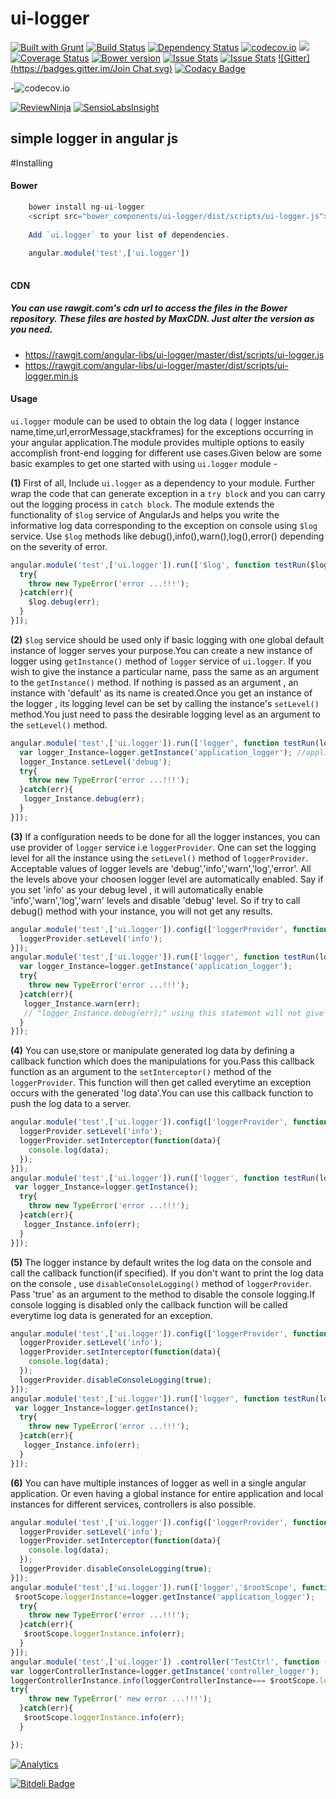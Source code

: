 
# ui-logger
[![Built with Grunt](https://cdn.gruntjs.com/builtwith.png)](http://gruntjs.com/)
[![Build Status](https://travis-ci.org/angular-libs/ui-logger.svg?branch=master)](https://travis-ci.org/angular-libs/ui-logger)
[![Dependency Status](https://gemnasium.com/angular-libs/ui-logger.svg)](https://gemnasium.com/angular-libs/ui-logger)
[![codecov.io](https://codecov.io/github/angular-libs/ui-logger/coverage.svg?branch=master)](https://codecov.io/github/angular-libs/ui-logger?branch=master)
<a href="https://codeclimate.com/github/angular-libs/ui-logger"><img src="https://codeclimate.com/github/angular-libs/ui-logger/badges/gpa.svg" /></a>
[![Coverage Status](https://coveralls.io/repos/angular-libs/ui-logger/badge.svg?branch=master&service=github)](https://coveralls.io/github/angular-libs/ui-logger?branch=master)
[![Bower version](https://badge.fury.io/bo/ui-logger.svg)](https://badge.fury.io/bo/ui-logger)
[![Issue Stats](http://issuestats.com/github/angular-libs/ui-logger/badge/pr?style=flat-square)](http://issuestats.com/github/angular-libs/ui-logger)
[![Issue Stats](http://issuestats.com/github/angular-libs/ui-logger/badge/issue)](http://issuestats.com/github/angular-libs/ui-logger)
[![Gitter](https://badges.gitter.im/Join Chat.svg)](https://gitter.im/angular-libs?utm_source=badge&utm_medium=badge&utm_campaign=pr-badge)
[![Codacy Badge](https://api.codacy.com/project/badge/grade/a1ec55d3234241f283c9da7ff8a9a21b)](https://www.codacy.com/app/kuldeepkeshwar/ui-logger)

-![codecov.io](https://codecov.io/github/angular-libs/ui-logger/branch.svg?branch=master)

[![ReviewNinja](https://app.review.ninja/48887836/badge)](https://app.review.ninja/angular-libs/ui-logger)
[![SensioLabsInsight](https://insight.sensiolabs.com/projects/d8729aca-bb23-4d29-a543-c04a64a5976e/big.png)](https://insight.sensiolabs.com/projects/d8729aca-bb23-4d29-a543-c04a64a5976e)
## simple logger in angular js

#Installing
#### Bower
```javascript
    bower install ng-ui-logger
    <script src="bower_components/ui-logger/dist/scripts/ui-logger.js"></script>
    
    Add `ui.logger` to your list of dependencies.
    
    angular.module('test',['ui.logger'])
    
```
#### CDN

##### You can use rawgit.com's cdn url to access the files in the Bower repository. These files are hosted by MaxCDN. Just alter the version as you need.

* https://rawgit.com/angular-libs/ui-logger/master/dist/scripts/ui-logger.js
* https://rawgit.com/angular-libs/ui-logger/master/dist/scripts/ui-logger.min.js

#### Usage

`ui.logger` module can be used to obtain the log data ( logger instance name,time,url,errorMessage,stackframes) for the exceptions occurring in your angular application.The module provides multiple options to easily accomplish front-end logging for different use cases.Given below are some basic examples to get one started with using `ui.logger` module -



**(1)** First of all, Include `ui.logger` as a dependency to your module. Further wrap the code that can generate exception in a `try block`  and you can carry out the logging process in `catch block`. The module extends the functionality of `$log` service of AngularJs and helps you write the informative log data corresponding to the exception on console using `$log` service. Use `$log` methods like debug(),info(),warn(),log(),error() depending on the severity of error.

```javascript
angular.module('test',['ui.logger']).run(['$log', function testRun($log){
  try{
    throw new TypeError('error ...!!!');
  }catch(err){
    $log.debug(err);
  }
}]);
```


**(2)** `$log` service should be used only if basic logging with one global default instance of logger serves your purpose.You can create a new instance of logger using `getInstance()` method of `logger` service of `ui.logger`. If you wish to give the instance a particular name, pass the same as an argument to the `getInstance()` method. If nothing is passed as an argument , an instance with 'default' as its name is created.Once you get an instance of the logger , its logging level can be set by calling the instance's `setLevel()` method.You just need to pass the desirable logging level as an argument to the `setLevel()` method.

```javascript
angular.module('test',['ui.logger']).run(['logger', function testRun(logger){
  var logger_Instance=logger.getInstance('application_logger'); //application_logger will be set as name of the logger instance
  logger_Instance.setLevel('debug');
  try{
    throw new TypeError('error ...!!!');
  }catch(err){
   logger_Instance.debug(err);
  }
}]);
```


**(3)** If a configuration needs to be done for all the logger instances, you can use provider of `logger` service i.e `loggerProvider`. One can set the logging level for all the instance using the `setLevel()` method of `loggerProvider`. Acceptable values of logger levels are 'debug','info','warn','log','error'. All the levels above your choosen logger level are automatically enabled. Say if you set 'info' as your debug level , it will automatically enable 'info','warn','log','warn' levels and disable 'debug' level. So if try to call debug() method with your instance, you will not get any results.

```javascript
angular.module('test',['ui.logger']).config(['loggerProvider', function(loggerProvider){
  loggerProvider.setLevel('info');
}]);
angular.module('test',['ui.logger']).run(['logger', function testRun(logger){
  var logger_Instance=logger.getInstance('application_logger');
  try{
    throw new TypeError('error ...!!!');
  }catch(err){
   logger_Instance.warn(err);
   // "logger_Instance.debug(err);" using this statement will not give you any output.  
  }
}]);
```



**(4)** You can use,store or manipulate generated log data by defining a callback function which does the manipulations for you.Pass this callback function as an argument to the `setInterceptor()` method of the `loggerProvider`. This function will then get called everytime an exception occurs with the generated 'log data'.You can use this callback function to push the log data to a server. 

```javascript
angular.module('test',['ui.logger']).config(['loggerProvider', function(loggerProvider){
  loggerProvider.setLevel('info');
  loggerProvider.setInterceptor(function(data){
    console.log(data);
  });
}]);
angular.module('test',['ui.logger']).run(['logger', function testRun(logger){
 var logger_Instance=logger.getInstance();
  try{
    throw new TypeError('error ...!!!');
  }catch(err){
   logger_Instance.info(err);
  }
}]);
```


**(5)** The logger instance by default writes the log data on the console and call the callback function(if specified). If you don't want to print the log data on the console , use `disableConsoleLogging()` method of `loggerProvider`. Pass 'true' as an argument to the method 
to disable the console logging.If console logging is disabled only the callback function will be called everytime log data is generated for an exception.

```javascript
angular.module('test',['ui.logger']).config(['loggerProvider', function(loggerProvider){
  loggerProvider.setLevel('info');
  loggerProvider.setInterceptor(function(data){
    console.log(data);
  });
  loggerProvider.disableConsoleLogging(true);
}]);
angular.module('test',['ui.logger']).run(['logger', function testRun(logger){
 var logger_Instance=logger.getInstance();
  try{
    throw new TypeError('error ...!!!');
  }catch(err){
   logger_Instance.info(err);
  }
}]);
```

**(6)** You can have multiple instances of logger as well in a single angular application. Or even having a global instance for entire application and local instances for different services, controllers is also possible.

```javascript
angular.module('test',['ui.logger']).config(['loggerProvider', function(loggerProvider){
  loggerProvider.setLevel('info');
  loggerProvider.setInterceptor(function(data){
    console.log(data);
  });
  loggerProvider.disableConsoleLogging(true);
}]);
angular.module('test',['ui.logger']).run(['logger','$rootScope', function testRun(logger,$rootScope){
 $rootScope.loggerInstance=logger.getInstance('application_logger');
  try{
    throw new TypeError('error ...!!!');
  }catch(err){
   $rootScope.loggerInstance.info(err);
  }
}]);
angular.module('test',['ui.logger']) .controller('TestCtrl', function ($scope,logger,$rootScope) {
var loggerControllerInstance=logger.getInstance('controller_logger');
loggerControllerInstance.info(loggerControllerInstance=== $rootScope.loggerInstance);
try{
    throw new TypeError(' new error ...!!!');
  }catch(err){
   $rootScope.loggerInstance.info(err);
  }

});

```


[![Analytics](https://ga-beacon.appspot.com/UA-71806888-3/ui-logger/)](https://github.com/angular-libs/ui-logger)



[![Bitdeli Badge](https://d2weczhvl823v0.cloudfront.net/angular-libs/ui-logger/trend.png)](https://bitdeli.com/free "Bitdeli Badge")

